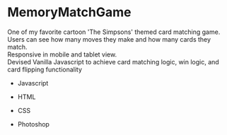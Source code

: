 # MemoryMatchGame

One of my favorite cartoon 'The Simpsons' themed card matching game.  
Users can see how many moves they make and how many cards they match.  
Responsive in mobile and tablet view.  
Devised Vanilla Javascript to achieve card matching logic, win logic, and card flipping functionality


- Javascript

- HTML

- CSS

- Photoshop
